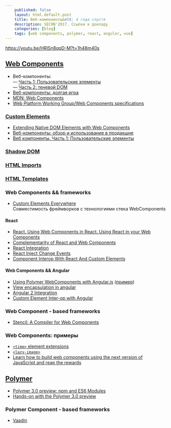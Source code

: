 ```yaml
---
    published: false
    layout: html.default.post
    title: Веб-компоненты&#58; 4 года спустя
    description: SECON'2017. Ссылки к докладу
    categories: [blog]
    tags: [web components, polymer, react, angular, vue]
---
```



<https://youtu.be/HRlSn8qqD-M?t=1h48m40s>

## [Web Components](http://w3c.github.io/webcomponents/explainer/)
*   Веб-компоненты:  
    — [Часть 1: Пользовательские элементы](https://habrahabr.ru/post/349366/)  
    — [Часть 2: теневой DOM](https://habrahabr.ru/post/350872/)
*   [Веб-компоненты: долгая игра](http://css-live.ru/articles/veb-komponenty-dolgaya-igra.html)
*   [MDN: Web Components](https://developer.mozilla.org/en-US/docs/Web/Web_Components)
*   [Web Platform Working Group/Web Components specifications](https://www.w3.org/WebPlatform/WG/PubStatus#webcomps)

### [Custom Elements](http://w3c.github.io/webcomponents/spec/custom/)
*   [Extending Native DOM Elements with Web Components](https://blog.revillweb.com/extending-native-dom-elements-with-web-components-233350c8e86a)
*   [Веб-компоненты: обзор и использование в продакшне](https://habrahabr.ru/post/346670/)
*   [Веб компоненты. Часть 1: Пользовательские элементы](https://habrahabr.ru/post/349366/)

### [Shadow DOM](http://w3c.github.io/webcomponents/spec/shadow/)

### [HTML Imports](http://w3c.github.io/webcomponents/spec/imports/)

### [HTML Templates](https://dvcs.w3.org/hg/webcomponents/raw-file/tip/spec/templates/index.html)

### Web Components && frameworks
*   [Custom Elements Everywhere](https://custom-elements-everywhere.com/)  
    Совместимость фреймворков с технологиями стека WebComponents

#### React
*   [React. Using Web Components in React. Using React in your Web Components](https://facebook.github.io/react/docs/webcomponents.html)
*   [Complementarity of React and Web Components](http://webcomponents.org/presentations/complementarity-of-react-and-web-components-at-reactjs-conf/)
*   [React Integration](https://github.com/webcomponents/react-integration)
*   [React Inject Change Events](https://github.com/clubajax/react-inject-change-events)
*   [Component Interop With React And Custom Elements](https://addyosmani.com/blog/component-interop-with-react-and-custom-elements/)


#### Web Components && Angular
*   [Using Polymer WebComponents with Angular.js](https://jcrowther.io/2015/05/26/using-polymer-webcomponents-with-angular-js/)
    ([пример](http://jshcrowthe.github.io/polymer-angular-demo/index.html))
*   [View encapsulation in angular](https://blog.thoughtram.io/angular/2015/06/29/shadow-dom-strategies-in-angular2.html)
*   [Angular 2 Integration](https://vaadin.com/docs/-/part/elements/angular2-polymer/overview.html)
*   [Custom Element Inter-op with Angular](https://medium.com/@dee_bloo/custom-element-inter-op-with-angular-2-ed75f013a9ba)


### Web Component - based frameworks
*   [Stencil: A Compiler for Web Components](https://stenciljs.com/docs/intro)


### Web Components: примеры
*   [`<time>` element extensions](https://github.com/github/time-elements)
*   [`<lazy-image>`](https://meowni.ca/lazy-image/)
*   [Learn how to build web components using the next version of JavaScript and reap the rewards](https://github.com/RevillWeb/es2015-web-component-tutorial)


## [Polymer](https://www.polymer-project.org)
*   [Polymer 3.0 preview: npm and ES6 Modules](https://www.polymer-project.org/blog/2017-08-22-npm-modules)
*   [Hands-on with the Polymer 3.0 preview](https://www.polymer-project.org/blog/2017-08-23-hands-on-30-preview)

### Polymer Component - based frameworks
*   [Vaadin](https://vaadin.com)
